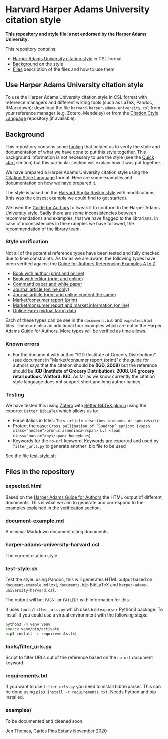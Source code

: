 # Harvard Harper Adams University citation style

**This repository and style file is not endorsed by the Harper Adams University.**

This repository contains: 

* [Harper Adams University citation style](#use-harper-adams-university-citation-style) in CSL format
* [Background](#background) on the style
* [Files](#files-in-the-repository) description of the files and how to use them

## Use Harper Adams University citation style

To use the Harper Adams University citation style in CSL format with reference managers and different writing tools (such as LaTeX, Pandoc, RMarkdown): download the file `harvard-harper-adams-university.csl` from your reference manager (e.g. Zotero, Mendeley) or from the [Citation Ctyle Language](https://github.com/citation-style-language/styles/) repository (if available).

## Background

This repository contains some [tooling](#tools) that helped us to verify the style and documentation of what we have done to put this style together. This background information is not necessary to use the style (see the [Quick start](#quick-start) section) but this particular section will explain how it was put together. 

We have prepared a Harper Adams University citation style using the [Citation Style Language](https://citationstyles.org/) format. Here are some examples and documentation on how we have prepared it.

The style is based on the [Harvard Anglia Ruskin style](https://github.com/citation-style-language/styles/blob/master/harvard-anglia-ruskin-university.csl) with modifications (this was the closest example we could find to get started).

We used the [Guide for Authors](https://www.harper-adams.ac.uk/university-life/library/study-skills/citing-and-referencing.cfm) to tweak it to conform to the Harper Adams University style. Sadly there are some inconsistencies between recommendations and examples, that we have flagged to the librarians. In case of inconsistencies in the examples we have followed, the recommendation of the library team.

### Style verification

Not all of the potential reference types have been tested and fully checked due to time constraints. As far as we are aware, the following types have been verified against the [Guide for Authors Referencing Examples A to Z](https://www.harper-adams.ac.uk/university-life/library/study-skills/citing-and-referencing.cfm?title=#ref-examples):

* [Book with author (print and online)](https://www.harper-adams.ac.uk/university-life/library/study-skills/citing-and-referencing.cfm?title=B#Book-with-author-(print-and-online-that-have-full-publication-details)) 
* [Book with editor (print and online)](https://www.harper-adams.ac.uk/university-life/library/study-skills/citing-and-referencing.cfm?title=B#Book-with-an-editor-(print-and-online-that-have-full-publication-details))
* [Command paper and white paper](https://www.harper-adams.ac.uk/university-life/library/study-skills/citing-and-referencing.cfm?title=C#Command-paper-and-white-paper)
* [Journal article (online only)](https://www.harper-adams.ac.uk/university-life/library/study-skills/citing-and-referencing.cfm?title=J#Journal-article-(online-only))
* [Journal article (print and online content the same)](https://www.harper-adams.ac.uk/university-life/library/study-skills/citing-and-referencing.cfm?title=J#Journal-article-(where-the-print-and-online-content-is-exactly-the-same))
* [Market/consumer report (print)](https://www.harper-adams.ac.uk/university-life/library/study-skills/citing-and-referencing.cfm?title=M#Market/consumer-report-(print))
* [Market/consumer report and market information (online)](https://www.harper-adams.ac.uk/university-life/library/study-skills/citing-and-referencing.cfm?title=M#Market/consumer-report-and-market-information-(Online))
* [Online Farm (virtual farm) data](https://www.harper-adams.ac.uk/university-life/library/study-skills/citing-and-referencing.cfm?title=O#Online-Farm-(virtual-farm)-Data)

Each of these types can be see in the `documents.bib` and `expected.html` files. There are also an additional four examples which are not in the Harper Adams Guide for Authors. 
More types will be verified as time allows. 

### Known errors

 * For the document with author "IGD (Institute of Grocery Distribution)" (see document in "Market/consumer report (print)"): the guide for authors says that the citation should be **(IGD, 2008)** but the reference should be **IGD (Institute of Grocery Distribution). 2008. UK grocery retail outlook. Watford: IGD.** As far as we know currently the citation style language does not support short and long author names.

### Testing 

We have tested this using [Zotero](http://zotero.org/) with [Better BibTeX plugin](https://retorque.re/zotero-better-bibtex/installation/) using the exporter `Better BibLaTeX` which allows us to:

 * Force italics in titles: `This article describes <i>names of species</i>`
 * Protect the case: `Cross pollination of ‘Sundrop’ apricot (<span class="nocase">prunus armeniaca</span> L.) <span class="nocase">by</span> honeybees`)
 * Keywords for the `no-url` keyword. Keywords are exported and used by `filter_urls.py` to generate another .bib file to be used 

See the file [test-style.sh](#test-stylesh)

## Files in the repository

### expected.html

Based on the [Harper Adams Guide for Authors](https://www.harper-adams.ac.uk/university-life/library/study-skills/citing-and-referencing.cfm) the HTML output of different documents. This is what we aim to generate and correspond to the examples explained in the [verification](#style-verification) section.

### document-example.md

A minimal Markdown document citing documents.

### harper-adams-university-harvard.csl

The current citation style.

### test-style.sh

Test the style: using Pandoc, this will generates HTML output based on: `document-example.md` text, `documents.bib` BibLaTeX and `harper-adams-university-harvard.csl`.

The output will be: `PASS!` or `FAILED!` with information for this.

It uses `tools/filter_urls.py` which uses `bibtexparser` Python3 package. To install it you could use a virtual environment with the following steps:

```sh
python3 -m venv venv
source venv/bin/activate
pip3 install -r requirements.txt
```

### tools/filter_urls.py

Script to filter URLs out of the reference based on the `no-url` document keyword.

### requirements.txt

If you want to use `filter_urls.py` you need to install bibtexparser. This can be done using `pip3 install -r requirements.txt`. Needs Python and pip installed.

### examples/

To be documented and cleaned soon.


Jen Thomas, Carles Pina Estany
November 2020
